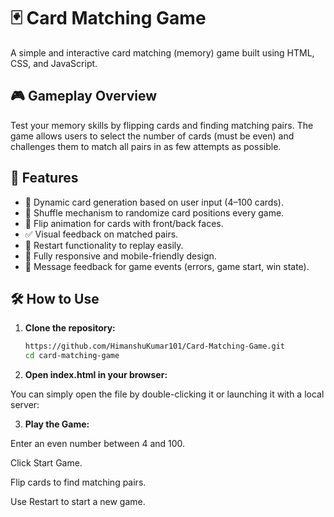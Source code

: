 # 🃏 Card Matching Game

A simple and interactive card matching (memory) game built using HTML, CSS, and JavaScript.

## 🎮 Gameplay Overview

Test your memory skills by flipping cards and finding matching pairs. The game allows users to select the number of cards (must be even) and challenges them to match all pairs in as few attempts as possible.

## 🚀 Features

- 🎲 Dynamic card generation based on user input (4–100 cards).
- 🔄 Shuffle mechanism to randomize card positions every game.
- 🧠 Flip animation for cards with front/back faces.
- ✅ Visual feedback on matched pairs.
- 🔁 Restart functionality to replay easily.
- 📱 Fully responsive and mobile-friendly design.
- 💬 Message feedback for game events (errors, game start, win state).


## 🛠️ How to Use

1. **Clone the repository:**

   ```bash
   https://github.com/HimanshuKumar101/Card-Matching-Game.git
   cd card-matching-game


2. **Open index.html in your browser:**

You can simply open the file by double-clicking it or launching it with a local server:
   

3. **Play the Game:**

Enter an even number between 4 and 100.

Click Start Game.

Flip cards to find matching pairs.

Use Restart to start a new game.
